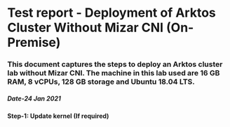 # Test report - Deployment of Arktos Cluster Without Mizar CNI (On-Premise) 

### This document captures the steps to deploy an Arktos cluster lab without Mizar CNI. The machine in this lab used are 16 GB RAM, 8 vCPUs, 128 GB storage and Ubuntu 18.04 LTS. 
##### Date-24 Jan 2021 
#### Step-1: Update kernel (If required)      
